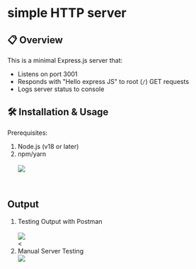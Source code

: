 # simple HTTP server
<body>

## 📋 Overview

This is a minimal Express.js server that:
- Listens on port 3001
- Responds with "Hello express JS" to root (`/`) GET requests
- Logs server status to console


## 🛠️ Installation & Usage

Prerequisites:
<ol>
  <li>Node.js (v18 or later)</li>
  <li>npm/yarn</li><br>
  <img src="https://github.com/user-attachments/assets/5a84224d-2727-4f27-b96b-2f592ff0999a">

</ol>
<br>

## Output

<ol>
  <li>Testing Output with Postman</li><br>
  <img src = "https://github.com/user-attachments/assets/db9c9fef-04fd-4310-b078-b8efd98f6497">
  <br><
  <li>Manual Server Testing</li>
  <img src ="https://github.com/user-attachments/assets/ba1d5799-d609-46fc-bd73-369f065da216">



</ol>



  
</body>

